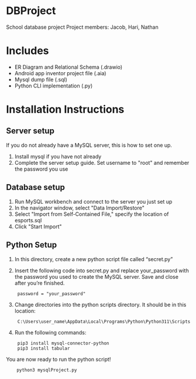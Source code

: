 # DBProject
School database project
Project members: Jacob, Hari, Nathan

# Includes
- ER Diagram and Relational Schema (.drawio)
- Android app inventor project file (.aia)
- Mysql dump file (.sql)
- Python CLI implementation (.py)

# Installation Instructions

## Server setup
If you do not already have a MySQL server, this is how to set one up.
1. Install mysql if you have not already
2. Complete the server setup guide. Set username to "root" and remember the password you use

## Database setup
1. Run MySQL workbench and connect to the server you just set up
2. In the navigator window, select "Data Import/Restore"
3. Select "Import from Self-Contained File," specify the location of esports.sql
4. Click "Start Import"

## Python Setup
1. In this directory, create a new python script file called “secret.py”
2. Insert the following code into secret.py and replace your_password with the password you used to create the MySQL server. Save and close after you’re finished. 
    
        password = "your_password"
3. Change directories into the python scripts directory. It should be in this location:
        
        C:\Users\user_name\AppData\Local\Programs\Python\Python311\Scripts
4. Run the following commands:

        pip3 install mysql-connector-python
	    pip3 install tabular
You are now ready to run the python script!

        python3 mysqlProject.py 